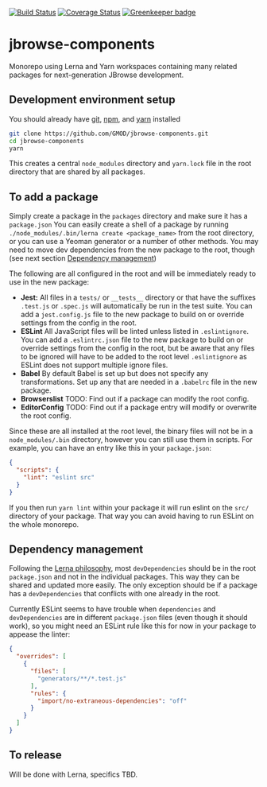 [![Build Status](https://img.shields.io/travis/com/GMOD/jbrowse-components/master.svg?logo=travis&style=flat-square)](https://travis-ci.com/GMOD/jbrowse-components)
[![Coverage Status](https://img.shields.io/codecov/c/github/GMOD/jbrowse-components/master.svg?logo=codecov&style=flat-square)](https://codecov.io/gh/GMOD/jbrowse-components/branch/master) [![Greenkeeper badge](https://badges.greenkeeper.io/GMOD/jbrowse-components.svg)](https://greenkeeper.io/)

# jbrowse-components

Monorepo using Lerna and Yarn workspaces containing many related packages for
next-generation JBrowse development.

## Development environment setup

You should already have [git](https://git-scm.com/downloads),
[npm](https://nodejs.org/en/download/), and
[yarn](https://yarnpkg.com/en/docs/install) installed

```sh
git clone https://github.com/GMOD/jbrowse-components.git
cd jbrowse-components
yarn
```

This creates a central `node_modules` directory and `yarn.lock` file in the root
directory that are shared by all packages.

## To add a package

Simply create a package in the `packages` directory and make sure it has a
`package.json` You can easily create a shell of a package by running
`./node_modules/.bin/lerna create <package_name>` from the root directory, or
you can use a Yeoman generator or a number of other methods. You may need to
move dev dependencies from the new package to the root, though (see next section
[Dependency management](#dependency-management))

The following are all configured in the root and will be immediately ready to
use in the new package:

- **Jest:** All files in a `tests/` or `__tests__` directory or that have the
  suffixes `.test.js` or `.spec.js` will automatically be run in the test suite.
  You can add a `jest.config.js` file to the new package to build on or override
  settings from the config in the root.
- **ESLint** All JavaScript files will be linted unless listed in
  `.eslintignore`. You can add a `.eslintrc.json` file to the new package to
  build on or override settings from the config in the root, but be aware that
  any files to be ignored will have to be added to the root level
  `.eslintignore` as ESLint does not support multiple ignore files.
- **Babel** By default Babel is set up but does not specify any transformations.
  Set up any that are needed in a `.babelrc` file in the new package.
- **Browserslist** TODO: Find out if a package can modify the root config.
- **EditorConfig** TODO: Find out if a package entry will modify or overwrite
  the root config.

Since these are all installed at the root level, the binary files will not be in
a `node_modules/.bin` directory, however you can still use them in scripts. For
example, you can have an entry like this in your `package.json`:

```json
{
  "scripts": {
    "lint": "eslint src"
  }
}
```

If you then run `yarn lint` within your package it will run eslint on the `src/`
directory of your package. That way you can avoid having to run ESLint on the
whole monorepo.

## Dependency management

Following the
[Lerna philosophy](https://github.com/lerna/lerna#common-devdependencies), most
`devDependencies` should be in the root `package.json` and not in the individual
packages. This way they can be shared and updated more easily. The only
exception should be if a package has a `devDependencies` that conflicts with one
already in the root.

Currently ESLint seems to have trouble when `dependencies` and `devDependencies`
are in different `package.json` files (even though it should work), so you might
need an ESLint rule like this for now in your package to appease the linter:

```json
{
  "overrides": [
    {
      "files": [
        "generators/**/*.test.js"
      ],
      "rules": {
        "import/no-extraneous-dependencies": "off"
      }
    }
  ]
}
```

## To release

Will be done with Lerna, specifics TBD.
